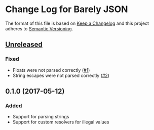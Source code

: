 # Change Log for Barely JSON

The format of this file is based on [Keep a Changelog] and this project adheres to [Semantic Versioning].

## [Unreleased]

### Fixed

- Floats were not parsed correctly ([#1])
- String escapes were not parsed correctly ([#2])

## 0.1.0 (2017-05-12)

### Added

- Support for parsing strings
- Support for custom resolvers for illegal values


[Keep a Changelog]: http://keepachangelog.com/
[Semantic Versioning]: http://semver.org/

[Unreleased]: https://github.com/torfsen/barely_json/compare/v0.1.0...master

[#1]: https://github.com/torfsen/barely_json/issues/1
[#2]: https://github.com/torfsen/barely_json/issues/2

